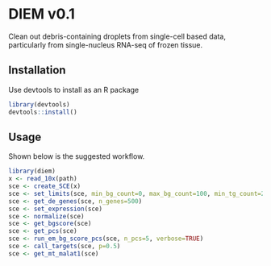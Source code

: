 
# DIEM v0.1

Clean out debris-containing droplets from single-cell based data, particularly from 
single-nucleus RNA-seq of frozen tissue.

## Installation

Use devtools to install as an R package

```R
library(devtools)
devtools::install()
```

## Usage

Shown below is the suggested workflow.

```R
library(diem)
x <- read_10x(path)
sce <- create_SCE(x)
sce <- set_limits(sce, min_bg_count=0, max_bg_count=100, min_tg_count=200, min_tg_gene=200)
sce <- get_de_genes(sce, n_genes=500)
sce <- set_expression(sce)
sce <- normalize(sce)
sce <- get_bgscore(sce)
sce <- get_pcs(sce)
sce <- run_em_bg_score_pcs(sce, n_pcs=5, verbose=TRUE)
sce <- call_targets(sce, p=0.5)
sce <- get_mt_malat1(sce)
```
